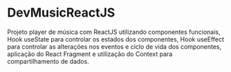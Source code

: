 # DevMusicReactJS
Projeto player de música com ReactJS utilizando componentes funcionais, Hook useState para controlar os estados dos componentes, Hook useEffect para controlar as alterações nos eventos e ciclo de vida dos componentes, aplicação do React Fragment e utilização do Context para compartilhamento de dados.

